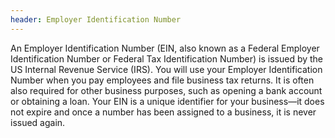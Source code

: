 ```yaml
---
header: Employer Identification Number
---
```


An Employer Identification Number (EIN, also known as a Federal Employer Identification Number or Federal Tax Identification Number) is issued by the US Internal Revenue Service (IRS). You will use your Employer Identification Number when you pay employees and file business tax returns. It is often also required for other business purposes, such as opening a bank account or obtaining a loan. Your EIN is a unique identifier for your business—it does not expire and once a number has been assigned to a business, it is never issued again.

